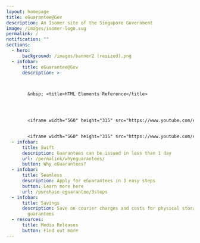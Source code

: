```yaml
---
layout: homepage
title: eGuarantee@Gov
description: An Isomer site of the Singapore Government
image: /images/isomer-logo.svg
permalink: /
notification: ""
sections:
  - hero:
      background: /images/banner2 (resized).png
  - infobar:
      title: eGuarantee@Gov
      description: >-
        


        &nbsp; <title>HTML Elements Reference</title>




        <iframe width="560" height="315" src="https://www.youtube.com/embed/W5NVhDmFIHo" title="YouTube video player" frameborder="0" allow="accelerometer; autoplay; clipboard-write; encrypted-media; gyroscope; picture-in-picture" allowfullscreen=""></iframe>


        <iframe width="560" height="315" src="https://www.youtube.com/embed/S89yID2BjM4" title="YouTube video player" frameborder="0" allow="accelerometer; autoplay; clipboard-write; encrypted-media; gyroscope; picture-in-picture" allowfullscreen=""></iframe>
  - infobar:
      title: Swift
      description: Guarantees can be issued in less than 1 day
      url: /permalink/whyeguarantees/
      button: Why eGuarantees?
  - infobar:
      title: Seamless
      description: Apply for eGuarantees in 3 easy steps
      button: Learn more here
      url: /purchase-eguarantee/3steps
  - infobar:
      title: Savings
      description: Save on courier charges and costs for physical storage of paper
        guarantees
  - resources:
      title: Media Releases
      button: Find out more
---
```

